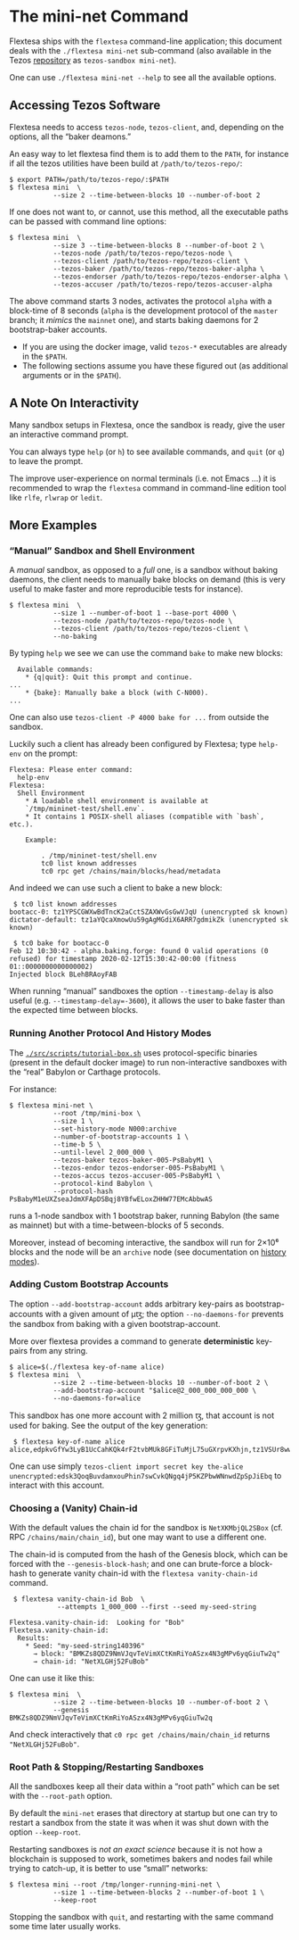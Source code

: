 The mini-net Command
====================

Flextesa ships with the `flextesa` command-line application; this document deals
with the `./flextesa mini-net` sub-command (also available in the Tezos
[repository](https://tezos.gitlab.io/developer/flextesa.html) as `tezos-sandbox
mini-net`).

One can use `./flextesa mini-net --help` to see all the available options.

Accessing Tezos Software
------------------------

Flextesa needs to access `tezos-node`, `tezos-client`, and, depending on the
options, all the “baker deamons.”

An easy way to let flextesa find them is to add them to the `PATH`, for instance
if all the tezos utilities have been build at `/path/to/tezos-repo/`:

    $ export PATH=/path/to/tezos-repo/:$PATH
    $ flextesa mini  \
               --size 2 --time-between-blocks 10 --number-of-boot 2

If one does not want to, or cannot, use this method, all the executable paths
can be passed with command line options:

    $ flextesa mini  \
               --size 3 --time-between-blocks 8 --number-of-boot 2 \
               --tezos-node /path/to/tezos-repo/tezos-node \
               --tezos-client /path/to/tezos-repo/tezos-client \
               --tezos-baker /path/to/tezos-repo/tezos-baker-alpha \
               --tezos-endorser /path/to/tezos-repo/tezos-endorser-alpha \
               --tezos-accuser /path/to/tezos-repo/tezos-accuser-alpha

The above command starts 3 nodes, activates the protocol `alpha` with a
block-time of 8 seconds (`alpha` is the development protocol of the `master`
branch; it *mimics* the `mainnet` one), and starts baking daemons for 2
bootstrap-baker accounts.

* If you are using the docker image, valid `tezos-*` executables are already in
  the `$PATH`.
* The following sections assume you have these figured out (as additional
  arguments or in the `$PATH`).

A Note On Interactivity
-----------------------

Many sandbox setups in Flextesa, once the sandbox is ready, give the user an
interactive command prompt.

You can always type `help` (or `h`) to see available commands, and `quit` (or
`q`) to leave the prompt.

The improve user-experience on normal terminals (i.e. not Emacs …) it is
recommended to wrap the `flextesa` command in command-line edition tool like
`rlfe`, `rlwrap` or `ledit`.

More Examples
-------------

### “Manual” Sandbox and Shell Environment

A *manual* sandbox, as opposed to a *full* one, is a sandbox without baking
daemons, the client needs to manually bake blocks on demand (this is very useful
to make faster and more reproducible tests for instance).


    $ flextesa mini  \
               --size 1 --number-of-boot 1 --base-port 4000 \
               --tezos-node /path/to/tezos-repo/tezos-node \
               --tezos-client /path/to/tezos-repo/tezos-client \
               --no-baking

By typing `help` we see we can use the command `bake` to make new blocks:

```
  Available commands:
    * {q|quit}: Quit this prompt and continue.
...
    * {bake}: Manually bake a block (with C-N000).
...
```

One can also use `tezos-client -P 4000 bake for ...` from outside the sandbox.

Luckily such a client has already been configured by Flextesa; type `help-env`
on the prompt:

```
Flextesa: Please enter command:
  help-env
Flextesa:
  Shell Environment
    * A loadable shell environment is available at
    `/tmp/mininet-test/shell.env`.
    * It contains 1 POSIX-shell aliases (compatible with `bash`, etc.).

    Example:

        . /tmp/mininet-test/shell.env
        tc0 list known addresses
        tc0 rpc get /chains/main/blocks/head/metadata
```

And indeed we can use such a client to bake a new block:

```
 $ tc0 list known addresses
bootacc-0: tz1YPSCGWXwBdTncK2aCctSZAXWvGsGwVJqU (unencrypted sk known)
dictator-default: tz1aYQcaXmowUu59gAgMGdiX6ARR7gdmikZk (unencrypted sk known)

 $ tc0 bake for bootacc-0
Feb 12 10:30:42 - alpha.baking.forge: found 0 valid operations (0 refused) for timestamp 2020-02-12T15:30:42-00:00 (fitness 01::0000000000000002)
Injected block BLehBRAoyFAB
```

When running “manual” sandboxes the option `--timestamp-delay` is also useful
(e.g. `--timestamp-delay=-3600`), it allows the user to bake faster than the
expected time between blocks.

### Running Another Protocol And History Modes

The
[`./src/scripts/tutorial-box.sh`](https://gitlab.com/tezos/flextesa/blob/master/src/scripts/tutorial-box.sh)
uses protocol-specific binaries (present in the default docker image) to run
non-interactive sandboxes with the “real” Babylon or Carthage protocols.

For instance:

    $ flextesa mini-net \
               --root /tmp/mini-box \
               --size 1 \
               --set-history-mode N000:archive
               --number-of-bootstrap-accounts 1 \
               --time-b 5 \
               --until-level 2_000_000 \
               --tezos-baker tezos-baker-005-PsBabyM1 \
               --tezos-endor tezos-endorser-005-PsBabyM1 \
               --tezos-accus tezos-accuser-005-PsBabyM1 \
               --protocol-kind Babylon \
               --protocol-hash PsBabyM1eUXZseaJdmXFApDSBqj8YBfwELoxZHHW77EMcAbbwAS

runs a 1-node sandbox with 1 bootstrap baker, running Babylon (the same as
mainnet) but with a time-between-blocks of 5 seconds.

Moreover, instead of becoming interactive, the sandbox will run for 2×10⁶ blocks
and the node will be an `archive` node (see documentation on
[history modes](https://tezos.gitlab.io/user/history_modes.html)).

### Adding Custom Bootstrap Accounts

The option `--add-bootstrap-account` adds arbitrary key-pairs as
bootstrap-accounts with a given amount of μꜩ; the option `--no-daemons-for`
prevents the sandbox from baking with a given bootstrap-account.

More over flextesa provides a command to generate **deterministic** key-pairs
from any string.

    $ alice=$(./flextesa key-of-name alice)
    $ flextesa mini  \
               --size 2 --time-between-blocks 10 --number-of-boot 2 \
               --add-bootstrap-account "$alice@2_000_000_000_000 \
               --no-daemons-for=alice

This sandbox has one more account with 2 million ꜩ, that account is not used for
baking. See the output of the key generation:

```
 $ flextesa key-of-name alice
alice,edpkvGfYw3LyB1UcCahKQk4rF2tvbMUk8GFiTuMjL75uGXrpvKXhjn,tz1VSUr8wwNhLAzempoch5d6hLRiTh8Cjcjb,unencrypted:edsk3QoqBuvdamxouPhin7swCvkQNgq4jP5KZPbwWNnwdZpSpJiEbq
```

One can use simply `tezos-client import secret key the-alice
unencrypted:edsk3QoqBuvdamxouPhin7swCvkQNgq4jP5KZPbwWNnwdZpSpJiEbq` to interact
with this account.

### Choosing a (Vanity) Chain-id

With the default values the chain id for the sandbox is
`NetXKMbjQL2SBox` (cf. RPC `/chains/main/chain_id`), but one may want to use a
different one.

The chain-id is computed from the hash of the Genesis block, which can be forced
with the `--genesis-block-hash`; and one can brute-force a block-hash to generate vanity chain-id with the `flextesa vanity-chain-id` command.

```
 $ flextesa vanity-chain-id Bob  \
            --attempts 1_000_000 --first --seed my-seed-string

Flextesa.vanity-chain-id:  Looking for "Bob"
Flextesa.vanity-chain-id:
  Results:
    * Seed: "my-seed-string140396"
      → block: "BMKZs8QDZ9NmVJqvTeVimXCtKmRiYoASzx4N3gMPv6yqGiuTw2q"
      → chain-id: "NetXLGHj52FuBob"
```

One can use it like this:

    $ flextesa mini  \
               --size 2 --time-between-blocks 10 --number-of-boot 2 \
               --genesis BMKZs8QDZ9NmVJqvTeVimXCtKmRiYoASzx4N3gMPv6yqGiuTw2q

And check interactively that `c0 rpc get /chains/main/chain_id` returns
`"NetXLGHj52FuBob"`.

### Root Path & Stopping/Restarting Sandboxes

All the sandboxes keep all their data within a “root path” which can be set
with the `--root-path` option.

By default the `mini-net` erases that directory at startup but one can try to
restart a sandbox from the state it was when it was shut down with
the option `--keep-root`.

Restarting sandboxes is *not an exact science* because it is not how a
blockchain is supposed to work, sometimes bakers and nodes fail while trying to
catch-up, it is better to use “small” networks:

    $ flextesa mini --root /tmp/longer-running-mini-net \
               --size 1 --time-between-blocks 2 --number-of-boot 1 \
               --keep-root

Stopping the sandbox with `quit`, and restarting with the same command some time
later usually works.
